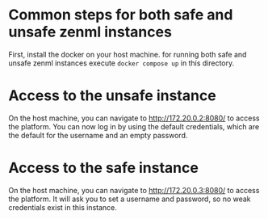 
# Common steps for both safe and unsafe zenml instances
First, install the docker on your host machine.
for running both safe and unsafe zenml instances execute `docker compose up` in this directory.

# Access to the unsafe instance
On the host machine, you can navigate to http://172.20.0.2:8080/ to access the platform.
You can now log in by using the default credentials, which are the default for the username and an empty password.

# Access to the safe instance
On the host machine, you can navigate to http://172.20.0.3:8080/ to access the platform. It will ask you to set a username and password, so no weak credentials exist in this instance.

